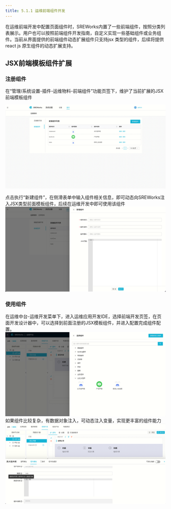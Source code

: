 ```yaml
---
title: 5.1.1 运维前端组件开发
---
```


在运维前端开发中配置页面组件时，SREWorks内置了一些前端组件，按照分类列表展示。用户也可以按照前端组件开发指南，自定义实现一些基础组件或业务组件。当前从界面提供的前端组件动态扩展组件只支持jsx 类型的组件，后续将提供react js 原生组件的动态扩展支持。

<a name="sP0eE"></a>

## JSX前端模板组件扩展

<a name="jMutK"></a>

### 注册组件
在“管理/系统设置-插件-运维物料-前端组件”功能页签下，维护了当前扩展的JSX前端模板组件

![image.png](./pictures/1648179558806-3d509422-0700-4db8-a6c9-77f841a9cbe0.png)

点击执行“新建组件”，在侧滑表单中输入组件相关信息，即可动态向SREWorks注入JSX类型前面模板组件，后续在运维开发中即可使用该组件<br />![image.png](./pictures/1648179559003-f7251855-4da7-4668-8e4f-039d0badba08.png)
<a name="Dn3rm"></a>

### 使用组件
在运维中台-运维开发菜单下，进入运维应用开发IDE，选择前端开发页签，在页面开发设计器中，可以选择到前面注册的JSX模板组件，并进入配置完成组件配置。 <br />![image.png](./pictures/1648179559151-dfaece97-49b4-4ce9-8323-e49fecdb53fc.png)<br />如果组件比较复杂，有数据对象注入，可动态注入变量，实现更丰富的组件能力<br />![image.png](./pictures/1648179559313-fa1d7a6e-dd34-41dd-8212-a41c46d3d839.png)


<a name="d6Pno"></a>

### 
